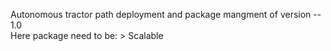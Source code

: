 Autonomous tractor path deployment and package mangment of version -- 1.0  
Here package need to be:
    > Scalable 
